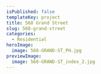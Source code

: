 ```yaml
---
isPublished: false
templateKey: project
title: 568 Grand Street
slug: 568-grand-street
categories:
  - Residential
heroImage:
  image: 568-GRAND-ST_PH.jpg
previewImage:
  image: 568-GRAND-ST_index_2.jpg
---
```

